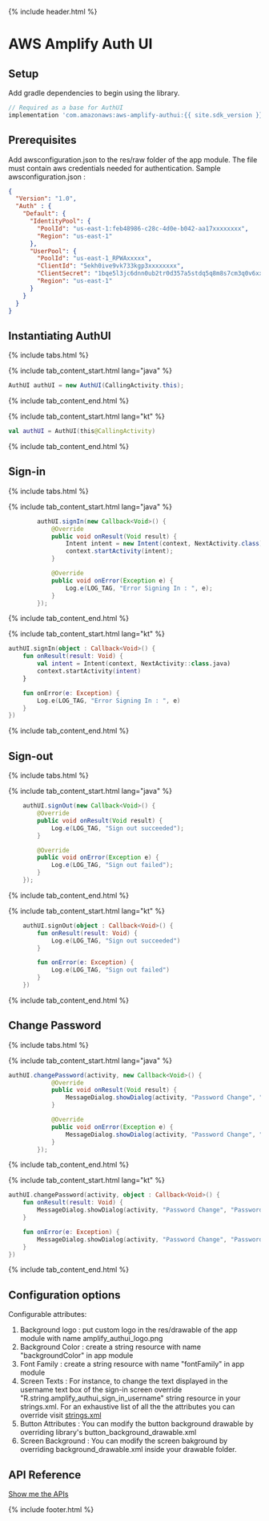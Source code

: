 {% include header.html %}
# AWS Amplify Auth UI

## Setup

Add gradle dependencies to begin using the library.
    
```groovy
// Required as a base for AuthUI
implementation 'com.amazonaws:aws-amplify-authui:{{ site.sdk_version }}'
```

## Prerequisites
Add awsconfiguration.json to the res/raw folder of the app module. The file must contain aws credentials needed for
authentication.
Sample awsconfiguration.json : 

```json
{
  "Version": "1.0",
  "Auth" : {
    "Default": {
      "IdentityPool": {
        "PoolId": "us-east-1:feb48986-c28c-4d0e-b042-aa17xxxxxxxx",
        "Region": "us-east-1"
      },
      "UserPool": {
        "PoolId": "us-east-1_RPWAxxxxx",
        "ClientId": "5ekh0ive9vk733kgp3xxxxxxxx",
        "ClientSecret": "1bqe5l3jc6dnn0ub2tr0d357a5stdq5q8m8s7cm3q0v6xxxxxxxx",
        "Region": "us-east-1"
      }
    }
  }
}
```

## Instantiating AuthUI

{% include tabs.html %}

{% include tab_content_start.html lang="java" %}

```java
AuthUI authUI = new AuthUI(CallingActivity.this);
```

{% include tab_content_end.html %}

{% include tab_content_start.html lang="kt" %}

```kotlin
val authUI = AuthUI(this@CallingActivity)
```

{% include tab_content_end.html %}

## Sign-in

{% include tabs.html %}

{% include tab_content_start.html lang="java" %}

```java
        authUI.signIn(new Callback<Void>() {
            @Override
            public void onResult(Void result) {
                Intent intent = new Intent(context, NextActivity.class);
                context.startActivity(intent);
            }

            @Override
            public void onError(Exception e) {
                Log.e(LOG_TAG, "Error Signing In : ", e);
            }
        });
```
{% include tab_content_end.html %}

{% include tab_content_start.html lang="kt" %}

```kotlin
authUI.signIn(object : Callback<Void>() {
    fun onResult(result: Void) {
        val intent = Intent(context, NextActivity::class.java)
        context.startActivity(intent)
    }

    fun onError(e: Exception) {
        Log.e(LOG_TAG, "Error Signing In : ", e)
    }
})
```

{% include tab_content_end.html %}

## Sign-out

{% include tabs.html %}

{% include tab_content_start.html lang="java" %}

```java
    authUI.signOut(new Callback<Void>() {
        @Override
        public void onResult(Void result) {
            Log.e(LOG_TAG, "Sign out succeeded");
        }

        @Override
        public void onError(Exception e) {
            Log.e(LOG_TAG, "Sign out failed");
        }
    });
```
{% include tab_content_end.html %}

{% include tab_content_start.html lang="kt" %}

```kotlin
    authUI.signOut(object : Callback<Void>() {
        fun onResult(result: Void) {
            Log.e(LOG_TAG, "Sign out succeeded")
        }

        fun onError(e: Exception) {
            Log.e(LOG_TAG, "Sign out failed")
        }
    })
```

{% include tab_content_end.html %}

## Change Password

{% include tabs.html %}

{% include tab_content_start.html lang="java" %}

```java
authUI.changePassword(activity, new Callback<Void>() {
            @Override
            public void onResult(Void result) {
                MessageDialog.showDialog(activity, "Password Change", "Password change successfully.");
            }

            @Override
            public void onError(Exception e) {
                MessageDialog.showDialog(activity, "Password Change", "Password change failed.");
            }
        });
```

{% include tab_content_end.html %}

{% include tab_content_start.html lang="kt" %}

```kotlin
authUI.changePassword(activity, object : Callback<Void>() {
    fun onResult(result: Void) {
        MessageDialog.showDialog(activity, "Password Change", "Password change successfully.")
    }

    fun onError(e: Exception) {
        MessageDialog.showDialog(activity, "Password Change", "Password change failed.")
    }
})
```

{% include tab_content_end.html %}

## Configuration options

Configurable attributes:
1. Background logo : put custom logo in the res/drawable of the app module with name amplify_authui_logo.png 
2. Background Color : create a string resource with name "backgroundColor" in app module
3. Font Family : create a string resource with name "fontFamily" in app module
4. Screen Texts : For instance, to change the text displayed in the username text box of the sign-in screen
override "R.string.amplify_authui_sign_in_username" string resource in your strings.xml. For an exhaustive list of all the the attributes you can override visit [strings.xml](https://github.com/awslabs/aws-amplify-android/blob/auth-ui-changes/aws-amplify-authui/src/main/res/values/strings.xml) 
5. Button Attributes : You can modify the button background drawable by overriding library's button_background_drawable.xml
6. Screen Background : You can modify the screen bakground by overriding background_drawable.xml inside your drawable folder. 


## API Reference

[Show me the APIs](/reference)

{% include footer.html %}
